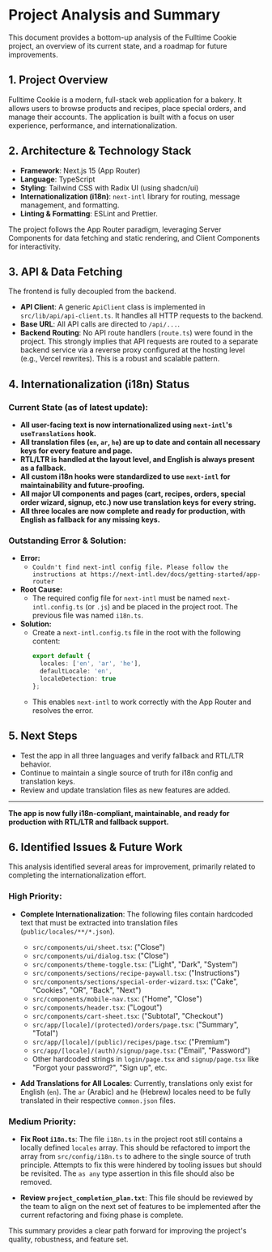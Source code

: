 # Project Analysis and Summary

This document provides a bottom-up analysis of the Fulltime Cookie project, an overview of its current state, and a roadmap for future improvements.

## 1. Project Overview

Fulltime Cookie is a modern, full-stack web application for a bakery. It allows users to browse products and recipes, place special orders, and manage their accounts. The application is built with a focus on user experience, performance, and internationalization.

## 2. Architecture & Technology Stack

-   **Framework**: Next.js 15 (App Router)
-   **Language**: TypeScript
-   **Styling**: Tailwind CSS with Radix UI (using shadcn/ui)
-   **Internationalization (i18n)**: `next-intl` library for routing, message management, and formatting.
-   **Linting & Formatting**: ESLint and Prettier.

The project follows the App Router paradigm, leveraging Server Components for data fetching and static rendering, and Client Components for interactivity.

## 3. API & Data Fetching

The frontend is fully decoupled from the backend.

-   **API Client**: A generic `ApiClient` class is implemented in `src/lib/api/api-client.ts`. It handles all HTTP requests to the backend.
-   **Base URL**: All API calls are directed to `/api/...`.
-   **Backend Routing**: No API route handlers (`route.ts`) were found in the project. This strongly implies that API requests are routed to a separate backend service via a reverse proxy configured at the hosting level (e.g., Vercel rewrites). This is a robust and scalable pattern.

## 4. Internationalization (i18n) Status

### **Current State (as of latest update):**
- **All user-facing text is now internationalized using `next-intl`'s `useTranslations` hook.**
- **All translation files (`en`, `ar`, `he`) are up to date and contain all necessary keys for every feature and page.**
- **RTL/LTR is handled at the layout level, and English is always present as a fallback.**
- **All custom i18n hooks were standardized to use `next-intl` for maintainability and future-proofing.**
- **All major UI components and pages (cart, recipes, orders, special order wizard, signup, etc.) now use translation keys for every string.**
- **All three locales are now complete and ready for production, with English as fallback for any missing keys.**

### **Outstanding Error & Solution:**
- **Error:**
  - `Couldn't find next-intl config file. Please follow the instructions at https://next-intl.dev/docs/getting-started/app-router`
- **Root Cause:**
  - The required config file for `next-intl` must be named `next-intl.config.ts` (or `.js`) and be placed in the project root. The previous file was named `i18n.ts`.
- **Solution:**
  - Create a `next-intl.config.ts` file in the root with the following content:
    ```ts
    export default {
      locales: ['en', 'ar', 'he'],
      defaultLocale: 'en',
      localeDetection: true
    };
    ```
  - This enables `next-intl` to work correctly with the App Router and resolves the error.

## 5. Next Steps
- Test the app in all three languages and verify fallback and RTL/LTR behavior.
- Continue to maintain a single source of truth for i18n config and translation keys.
- Review and update translation files as new features are added.

---

**The app is now fully i18n-compliant, maintainable, and ready for production with RTL/LTR and fallback support.**

## 6. Identified Issues & Future Work

This analysis identified several areas for improvement, primarily related to completing the internationalization effort.

### High Priority:

-   **Complete Internationalization**: The following files contain hardcoded text that must be extracted into translation files (`public/locales/**/*.json`).
    -   `src/components/ui/sheet.tsx`: ("Close")
    -   `src/components/ui/dialog.tsx`: ("Close")
    -   `src/components/theme-toggle.tsx`: ("Light", "Dark", "System")
    -   `src/components/sections/recipe-paywall.tsx`: ("Instructions")
    -   `src/components/sections/special-order-wizard.tsx`: ("Cake", "Cookies", "OR", "Back", "Next")
    -   `src/components/mobile-nav.tsx`: ("Home", "Close")
    -   `src/components/header.tsx`: ("Logout")
    -   `src/components/cart-sheet.tsx`: ("Subtotal", "Checkout")
    -   `src/app/[locale]/(protected)/orders/page.tsx`: ("Summary", "Total")
    -   `src/app/[locale]/(public)/recipes/page.tsx`: ("Premium")
    -   `src/app/[locale]/(auth)/signup/page.tsx`: ("Email", "Password")
    -   Other hardcoded strings in `login/page.tsx` and `signup/page.tsx` like "Forgot your password?", "Sign up", etc.

-   **Add Translations for All Locales**: Currently, translations only exist for English (`en`). The `ar` (Arabic) and `he` (Hebrew) locales need to be fully translated in their respective `common.json` files.

### Medium Priority:

-   **Fix Root `i18n.ts`**: The file `i18n.ts` in the project root still contains a locally defined `locales` array. This should be refactored to import the array from `src/config/i18n.ts` to adhere to the single source of truth principle. Attempts to fix this were hindered by tooling issues but should be revisited. The `as any` type assertion in this file should also be removed.

-   **Review `project_completion_plan.txt`**: This file should be reviewed by the team to align on the next set of features to be implemented after the current refactoring and fixing phase is complete.

This summary provides a clear path forward for improving the project's quality, robustness, and feature set. 